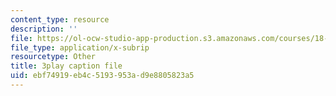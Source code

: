 ```yaml
---
content_type: resource
description: ''
file: https://ol-ocw-studio-app-production.s3.amazonaws.com/courses/18-085-computational-science-and-engineering-i-fall-2008/ebf74919eb4c5193953ad9e8805823a5_ZOBgPxmXeVM.vtt
file_type: application/x-subrip
resourcetype: Other
title: 3play caption file
uid: ebf74919-eb4c-5193-953a-d9e8805823a5
---
```

